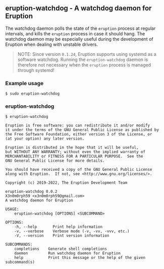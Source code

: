 ## eruption-watchdog - A watchdog daemon for Eruption

The watchdog daemon polls the state of the `eruption` process at regular intervals, and kills the `eruption` process
in case it should hang. The watchdog daemon may be especially useful during the development of Eruption when dealing
with unstable drivers.

> NOTE:
> Since version `0.1.24`, Eruption supports using systemd as a software watchdog.
> Running the `eruption-watchdog` daemon is therefore not necessary when the `eruption` process is managed through
> systemd!

### Example usage

```shell
$ sudo eruption-watchdog
```

### eruption-watchdog

```shell
$ eruption-watchdog

Eruption is free software: you can redistribute it and/or modify
it under the terms of the GNU General Public License as published by
the Free Software Foundation, either version 3 of the License, or
(at your option) any later version.

Eruption is distributed in the hope that it will be useful,
but WITHOUT ANY WARRANTY; without even the implied warranty of
MERCHANTABILITY or FITNESS FOR A PARTICULAR PURPOSE.  See the
GNU General Public License for more details.

You should have received a copy of the GNU General Public License
along with Eruption.  If not, see <http://www.gnu.org/licenses/>.

Copyright (c) 2019-2022, The Eruption Development Team

eruption-watchdog 0.0.2
X3n0m0rph59 <x3n0m0rph59@gmail.com>
A watchdog daemon for Eruption

USAGE:
    eruption-watchdog [OPTIONS] <SUBCOMMAND>

OPTIONS:
    -h, --help       Print help information
    -v, --verbose    Verbose mode (-v, -vv, -vvv, etc.)
    -V, --version    Print version information

SUBCOMMANDS:
    completions    Generate shell completions
    daemon         Run watchdog daemon for Eruption
    help           Print this message or the help of the given subcommand(s)
```
